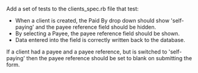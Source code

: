 Add a set of tests to the clients_spec.rb file that test: 
- When a client is created, the Paid By drop down should show 'self-paying' and the payee reference field should be hidden.
- By selecting a Payee, the payee reference field should be shown.
- Data entered into the field is correctly written back to the database.

If a client had a payee and a payee reference, but is switched to 'self-paying' then the payee reference should be set
to blank on submitting the form.
